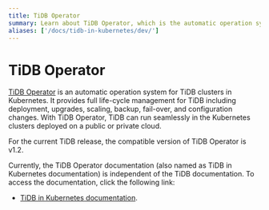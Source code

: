 ```yaml
---
title: TiDB Operator
summary: Learn about TiDB Operator, which is the automatic operation system for TiDB clusters in Kubernetes
aliases: ['/docs/tidb-in-kubernetes/dev/']
---
```


# TiDB Operator

[TiDB Operator](https://github.com/pingcap/tidb-operator) is an automatic operation system for TiDB clusters in Kubernetes. It provides full life-cycle management for TiDB including deployment, upgrades, scaling, backup, fail-over, and configuration changes. With TiDB Operator, TiDB can run seamlessly in the Kubernetes clusters deployed on a public or private cloud.

For the current TiDB release, the compatible version of TiDB Operator is v1.2.

Currently, the TiDB Operator documentation (also named as TiDB in Kubernetes documentation) is independent of the TiDB documentation. To access the documentation, click the following link:

- [TiDB in Kubernetes documentation](https://docs.pingcap.com/tidb-in-kubernetes/v1.2/).